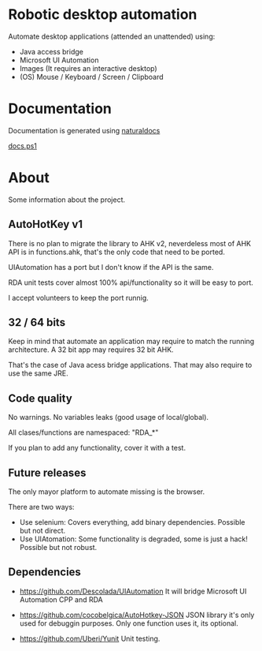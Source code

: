 # Robotic desktop automation

Automate desktop applications (attended an unattended) using:

* Java access bridge
* Microsoft UI Automation
* Images (It requires an interactive desktop)
* (OS) Mouse / Keyboard / Screen / Clipboard

# Documentation

Documentation is generated using [naturaldocs](https://naturaldocs.org/)

[docs.ps1](./docs.ps1)

# About

Some information about the project.

## AutoHotKey v1

There is no plan to migrate the library to AHK v2,
neverdeless most of AHK API is in functions.ahk,
that's the only code that need to be ported.

UIAutomation has a port but I don't know if the API is the same.

RDA unit tests cover almost 100% api/functionality so it will be easy to
port.

I accept volunteers to keep the port runnig.

## 32 / 64 bits

Keep in mind that automate an application may require to match the running
architecture. A 32 bit app may requires 32 bit AHK.

That's the case of Java acess bridge applications. That may also require to
use the same JRE.

## Code quality

No warnings. No variables leaks (good usage of local/global).

All clases/functions are namespaced: "RDA_*"

If you plan to add any functionality, cover it with a test.

## Future releases

The only mayor platform to automate missing is the browser.

There are two ways:
* Use selenium: Covers everything, add binary dependencies. Possible but not direct.
* Use UIAtomation: Some functionality is degraded, some is just a hack! Possible but not robust.

## Dependencies

* https://github.com/Descolada/UIAutomation
  It will bridge Microsoft UI Automation CPP and RDA

* https://github.com/cocobelgica/AutoHotkey-JSON
  JSON library it's only used for debuggin purposes.
  Only one function uses it, its optional.

* https://github.com/Uberi/Yunit
  Unit testing.
